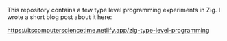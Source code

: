 This repository contains a few type level programming experiments
in Zig. I wrote a short blog post about it here:

https://itscomputersciencetime.netlify.app/zig-type-level-programming

